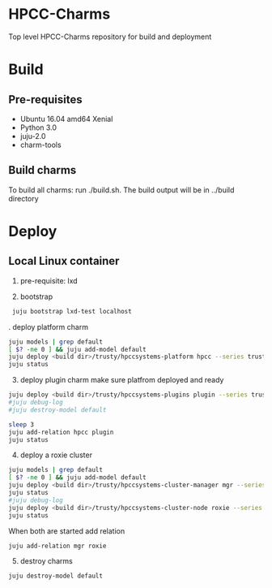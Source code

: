 # HPCC-Charms
Top level HPCC-Charms repository for build and deployment

# Build
##  Pre-requisites
- Ubuntu 16.04 amd64 Xenial
- Python 3.0
- juju-2.0 
- charm-tools

## Build charms
To build all charms: run ./build.sh. The build output will be in ../build directory

# Deploy
## Local Linux container
1. pre-requisite: lxd

2. bootstrap
```sh
 juju bootstrap lxd-test localhost
```
. deploy platform charm
```sh
juju models | grep default
[ $? -ne 0 ] && juju add-model default
juju deploy <build dir>/trusty/hpccsystems-platform hpcc --series trusty
juju status
```

3. deploy plugin charm
make sure platfrom deployed and ready
```sh
juju deploy <build dir>/trusty/hpccsystems-plugins plugin --series trusty
#juju debug-log
#juju destroy-model default

sleep 3
juju add-relation hpcc plugin
juju status
```

4. deploy a roxie cluster
```sh
juju models | grep default
[ $? -ne 0 ] && juju add-model default
juju deploy <build dir>/trusty/hpccsystems-cluster-manager mgr --series trusty
juju status
#juju debug-log
juju deploy <build dir>/trusty/hpccsystems-cluster-node roxie --series trusty
juju status
```
When both are started add relation
```sh
juju add-relation mgr roxie
```


5. destroy charms
```sh
juju destroy-model default
```
